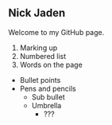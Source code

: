 ## Nick Jaden

Welcome to my GitHub page.

1. Marking up
2. Numbered list
3. Words on the page

- Bullet points
- Pens and pencils
  - Sub bullet
  - Umbrella
    - ???
